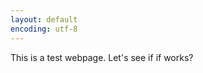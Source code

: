 ```yaml
---
layout: default
encoding: utf-8
---
```


This is a test webpage. Let's see if if works? 

<object id="test" data="http://web.cecs.pdx.edu/~pcowal/minigrace/js-simple/"
width="1000" height="800"> </object>

<script>
function changeData(newURL) {
    if(!document.getElementById("test")) 
        return false;
    document.getElementById("test").setAttribute('data', newURL);
}

window.onload = changeData;
</script>
